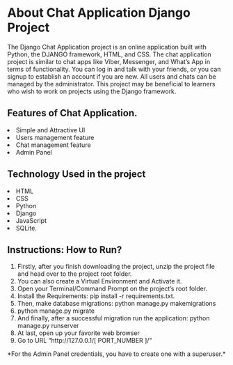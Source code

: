 <h1>About Chat Application Django Project</h1>
<p>The Django Chat Application project is an online application built with Python, the DJANGO framework, HTML, and CSS. The chat application project is similar to chat apps like Viber, Messenger, and What’s App in terms of functionality. You can log in and talk with your friends, or you can signup to establish an account if you are new. All users and chats can be managed by the administrator. This project may be beneficial to learners who wish to work on projects using the Django framework.</p>

<h2>Features of Chat Application.</h2>
<li>Simple and Attractive UI</li>
<li>Users management feature</li>
<li>Chat management feature</li>
<li>Admin Panel</li>

<h2>Technology Used in the project</h2>
<li>HTML</li>
<li>CSS</li>
<li>Python</li>
<li>Django</li>
<li>JavaScript</li>
<li>SQLite.</li>

<h2>Instructions: How to Run?</h2>
<ol>
<li>Firstly, after you finish downloading the project, unzip the project file and head over to the project root folder.</li>
<li>You can also create a Virtual Environment and Activate it.</li>
<li>Open your Terminal/Command Prompt on the project’s root folder.</li>
<li>Install the Requirements: pip install -r requirements.txt.</li>
<li>Then, make database migrations: python manage.py makemigrations</li>
<li>python manage.py migrate</li>
<li>And finally, after a successful migration run the application: python manage.py runserver</li>
<li>At last, open up your favorite web browser</li>
<li>Go to URL “http://127.0.0.1/[ PORT_NUMBER ]/“</li>
</ol>
*For the Admin Panel credentials, you have to create one with a superuser.*